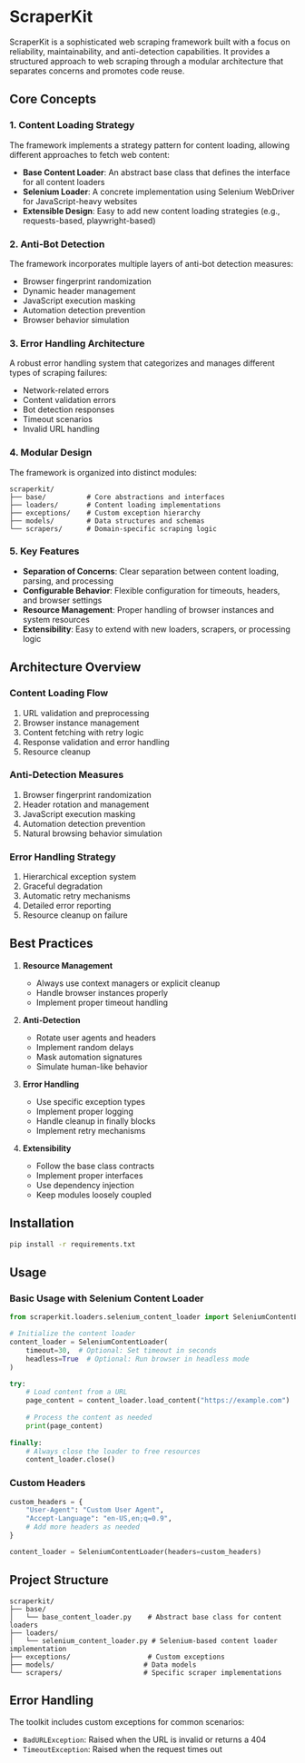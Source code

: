 # ScraperKit

ScraperKit is a sophisticated web scraping framework built with a focus on reliability, maintainability, and anti-detection capabilities. It provides a structured approach to web scraping through a modular architecture that separates concerns and promotes code reuse.

## Core Concepts

### 1. Content Loading Strategy
The framework implements a strategy pattern for content loading, allowing different approaches to fetch web content:
- **Base Content Loader**: An abstract base class that defines the interface for all content loaders
- **Selenium Loader**: A concrete implementation using Selenium WebDriver for JavaScript-heavy websites
- **Extensible Design**: Easy to add new content loading strategies (e.g., requests-based, playwright-based)

### 2. Anti-Bot Detection
The framework incorporates multiple layers of anti-bot detection measures:
- Browser fingerprint randomization
- Dynamic header management
- JavaScript execution masking
- Automation detection prevention
- Browser behavior simulation

### 3. Error Handling Architecture
A robust error handling system that categorizes and manages different types of scraping failures:
- Network-related errors
- Content validation errors
- Bot detection responses
- Timeout scenarios
- Invalid URL handling

### 4. Modular Design
The framework is organized into distinct modules:
```
scraperkit/
├── base/          # Core abstractions and interfaces
├── loaders/       # Content loading implementations
├── exceptions/    # Custom exception hierarchy
├── models/        # Data structures and schemas
└── scrapers/      # Domain-specific scraping logic
```

### 5. Key Features
- **Separation of Concerns**: Clear separation between content loading, parsing, and processing
- **Configurable Behavior**: Flexible configuration for timeouts, headers, and browser settings
- **Resource Management**: Proper handling of browser instances and system resources
- **Extensibility**: Easy to extend with new loaders, scrapers, or processing logic

## Architecture Overview

### Content Loading Flow
1. URL validation and preprocessing
2. Browser instance management
3. Content fetching with retry logic
4. Response validation and error handling
5. Resource cleanup

### Anti-Detection Measures
1. Browser fingerprint randomization
2. Header rotation and management
3. JavaScript execution masking
4. Automation detection prevention
5. Natural browsing behavior simulation

### Error Handling Strategy
1. Hierarchical exception system
2. Graceful degradation
3. Automatic retry mechanisms
4. Detailed error reporting
5. Resource cleanup on failure

## Best Practices

1. **Resource Management**
   - Always use context managers or explicit cleanup
   - Handle browser instances properly
   - Implement proper timeout handling

2. **Anti-Detection**
   - Rotate user agents and headers
   - Implement random delays
   - Mask automation signatures
   - Simulate human-like behavior

3. **Error Handling**
   - Use specific exception types
   - Implement proper logging
   - Handle cleanup in finally blocks
   - Implement retry mechanisms

4. **Extensibility**
   - Follow the base class contracts
   - Implement proper interfaces
   - Use dependency injection
   - Keep modules loosely coupled

## Installation

```bash
pip install -r requirements.txt
```

## Usage

### Basic Usage with Selenium Content Loader

```python
from scraperkit.loaders.selenium_content_loader import SeleniumContentLoader

# Initialize the content loader
content_loader = SeleniumContentLoader(
    timeout=30,  # Optional: Set timeout in seconds
    headless=True  # Optional: Run browser in headless mode
)

try:
    # Load content from a URL
    page_content = content_loader.load_content("https://example.com")
    
    # Process the content as needed
    print(page_content)
    
finally:
    # Always close the loader to free resources
    content_loader.close()
```

### Custom Headers

```python
custom_headers = {
    "User-Agent": "Custom User Agent",
    "Accept-Language": "en-US,en;q=0.9",
    # Add more headers as needed
}

content_loader = SeleniumContentLoader(headers=custom_headers)
```

## Project Structure

```
scraperkit/
├── base/
│   └── base_content_loader.py    # Abstract base class for content loaders
├── loaders/
│   └── selenium_content_loader.py # Selenium-based content loader implementation
├── exceptions/                   # Custom exceptions
├── models/                      # Data models
└── scrapers/                    # Specific scraper implementations
```

## Error Handling

The toolkit includes custom exceptions for common scenarios:

- `BadURLException`: Raised when the URL is invalid or returns a 404
- `TimeoutException`: Raised when the request times out